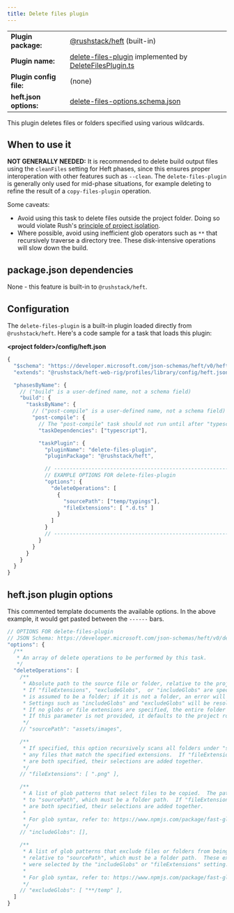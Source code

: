 ```yaml
---
title: Delete files plugin
---
```


<!-- prettier-ignore-start -->
|     |     |
| --- | --- |
| **Plugin package:** | [@rushstack/heft](https://github.com/microsoft/rushstack/tree/main/apps/heft) (built-in) |
| **Plugin name:** | [delete-files-plugin](https://github.com/microsoft/rushstack/blob/main/apps/heft/heft-plugin.json) implemented by [DeleteFilesPlugin.ts](https://github.com/microsoft/rushstack/blob/main/apps/heft/src/plugins/DeleteFilesPlugin.ts) |
| **Plugin config file:** | (none) |
| **heft.json options:** | [delete-files-options.schema.json](https://developer.microsoft.com/json-schemas/heft/v0/delete-files-options.schema.json) |
<!-- prettier-ignore-end -->

This plugin deletes files or folders specified using various wildcards.

## When to use it

**NOT GENERALLY NEEDED:** It is recommended to delete build output files using the `cleanFiles` setting for
Heft phases, since this ensures proper interoperation with other features such as `--clean`.
The `delete-files-plugin` is generally only used for mid-phase situations, for example deleting to refine the
result of a `copy-files-plugin` operation.

Some caveats:

- Avoid using this task to delete files outside the project folder. Doing so would violate Rush's
  [principle of project isolation](../tutorials/heft_and_rush.md).
- Where possible, avoid using inefficient glob operators such as `**` that recursively traverse a directory tree.
  These disk-intensive operations will slow down the build.

## package.json dependencies

None - this feature is built-in to `@rushstack/heft`.

## Configuration

The `delete-files-plugin` is a built-in plugin loaded directly from `@rushstack/heft`.
Here's a code sample for a task that loads this plugin:

**&lt;project folder&gt;/config/heft.json**

```js
{
  "$schema": "https://developer.microsoft.com/json-schemas/heft/v0/heft.schema.json",
  "extends": "@rushstack/heft-web-rig/profiles/library/config/heft.json",

  "phasesByName": {
    // ("build" is a user-defined name, not a schema field)
    "build": {
      "tasksByName": {
        // ("post-compile" is a user-defined name, not a schema field)
        "post-compile": {
          // The "post-compile" task should not run until after "typescript" completes
          "taskDependencies": ["typescript"],

          "taskPlugin": {
            "pluginName": "delete-files-plugin",
            "pluginPackage": "@rushstack/heft",

            // --------------------------------------------------------------
            // EXAMPLE OPTIONS FOR delete-files-plugin
            "options": {
              "deleteOperations": [
                {
                  "sourcePath": ["temp/typings"],
                  "fileExtensions": [ ".d.ts" ]
                }
              ]
            }
            // --------------------------------------------------------------
          }
        }
      }
    }
  }
}
```

## heft.json plugin options

This commented template documents the available options. In the above example, it would get
pasted between the `------` bars.

```ts
// OPTIONS FOR delete-files-plugin
// JSON Schema: https://developer.microsoft.com/json-schemas/heft/v0/delete-files-options.schema.json
"options": {
  /**
   * An array of delete operations to be performed by this task.
   */
  "deleteOperations": [
    /**
     * Absolute path to the source file or folder, relative to the project root.
     * If "fileExtensions", "excludeGlobs",  or "includeGlobs" are specified, then "sourcePath"
     * is assumed to be a folder; if it is not a folder, an error will be thrown.
     * Settings such as "includeGlobs" and "excludeGlobs" will be resolved relative to this path.
     * If no globs or file extensions are specified, the entire folder will be copied.
     * If this parameter is not provided, it defaults to the project root.
     */
    // "sourcePath": "assets/images",

    /**
     * If specified, this option recursively scans all folders under "sourcePath" and includes
     * any files that match the specified extensions.  If "fileExtensions" and "includeGlobs"
     * are both specified, their selections are added together.
     */
    // "fileExtensions": [ ".png" ],

    /**
     * A list of glob patterns that select files to be copied.  The paths are resolved relative
     * to "sourcePath", which must be a folder path.  If "fileExtensions" and "includeGlobs"
     * are both specified, their selections are added together.
     *
     * For glob syntax, refer to: https://www.npmjs.com/package/fast-glob
     */
    // "includeGlobs": [],

    /**
     * A list of glob patterns that exclude files or folders from being copied.  The paths are resolved
     * relative to "sourcePath", which must be a folder path.  These exclusions eliminate items that
     * were selected by the "includeGlobs" or "fileExtensions" setting.
     *
     * For glob syntax, refer to: https://www.npmjs.com/package/fast-glob
     */
    // "excludeGlobs": [ "**/temp" ],
  ]
}
```
